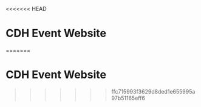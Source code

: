 <<<<<<< HEAD
# CDH Event Website
=======
# CDH Event Website
>>>>>>> ffc715993f3629d8ded1e655995a97b51165eff6
